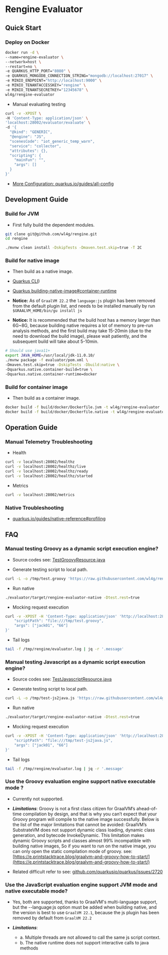 # Rengine Evaluator

## Quick Start

### Deploy on Docker

```bash
docker run -d \
--name=rengine-evaluator \
--network=host \
--restart=no \
-e QUARKUS_HTTP_PORT="8080" \
-e QUARKUS_MONGODB_CONNECTION_STRING="mongodb://localhost:27017" \
-e MINIO_ENDPOINT="http://localhost:9000" \
-e MINIO_TENANTACCESSKEY="rengine" \
-e MINIO_TENANTSECRETKEY="12345678" \
wl4g/rengine-evaluator
```

- Manual evaluating testing

```bash
curl -v -XPOST \
-H 'Content-Type: application/json' \
'localhost:28002/evaluator/evaluate' \
-d '{
  "@kind": "GENERIC",
  "@engine": "JS",
  "scenesCode": "iot_generic_temp_warn",
  "service": "collector",
  "attributes": {},
  "scripting": {
    "mainFun": "",
    "args": []
  }
}'
```

- [More Configuration: quarkus.io/guides/all-config](https://quarkus.io/guides/all-config)

## Development Guide

### Build for JVM

- First fully build the dependent modules.

```bash
git clone git@github.com/wl4g/rengine.git
cd rengine

./mvnw clean install -DskipTests -Dmaven.test.skip=true -T 2C
```

### Build for native image

- Then build as a native image.

- [Quarkus CLI](https://quarkus.io/guides/cli-tooling))

- [Quarkus building-native-image#container-runtime](https://quarkus.io/guides/building-native-image#container-runtime)

- **Notice:** As of `GraalVM 22.2` the `language:js` plugin has been removed from the default plugin list, and needs to be installed manually by run `$GRAALVM_HOME/bin/gu install js`

- **Notice:** It is recommended that the build host has a memory larger than 6G~8G, because building native requires a lot of memory to pre-run analysis methods, and the first build may take 15-20min (due to the need to download the build image), please wait patiently, and the subsequent build will take about 5-10min.

```bash
# Should use java11+
export JAVA_HOME=/usr/local/jdk-11.0.10/
./mvnw package -f evaluator/pom.xml \
-Dmaven.test.skip=true -DskipTests -Dbuild:native \
-Dquarkus.native.container-build=true \
-Dquarkus.native.container-runtime=docker
```

### Build for container image

- Then build as a container image.

```bash
docker build -f build/docker/Dockerfile.jvm -t wl4g/rengine-evaluator .
docker build -f build/docker/Dockerfile.native -t wl4g/rengine-evaluator .
```

## Operation Guide

### Manual Telemetry Troubleshooting

- Health

```bash
curl -v localhost:28002/healthz
curl -v localhost:28002/healthz/live
curl -v localhost:28002/healthz/ready
curl -v localhost:28002/healthz/started
```

- Metrics

```bash
curl -v localhost:28002/metrics
```

### Native Troubleshooting

- [quarkus.io/guides/native-reference#profiling](https://quarkus.io/guides/native-reference#profiling)


## FAQ

### Manual testing Groovy as a dynamic script execution engine?

- Source codes see: [TestGroovyResource.java](src/main/java/com/wl4g/rengine/evaluator/rest/TestGroovyResource.java)

- Generate testing script to local path.

```bash
curl -L -o /tmp/test.groovy 'https://raw.githubusercontent.com/wl4g/rengine/master/evaluator/testdata/test.groovy'
```

- Run native

```bash
./evaluator/target/rengine-evaluator-native -Dtest.rest=true
```

- Mocking request execution

```bash
curl -v -XPOST -H 'Content-Type: application/json' 'http://localhost:28002/test/groovy/execution' -d '{
    "scriptPath": "file:///tmp/test.groovy",
    "args": ["jack01", "66"]
}'
```

- Tail logs

```bash
tail -f /tmp/rengine/evaluator.log | jq -r '.message'
```

### Manual testing Javascript as a dynamic script execution engine?

- Source codes see: [TestJavascriptResource.java](src/main/java/com/wl4g/rengine/evaluator/rest/TestJavascriptResource.java)

- Generate testing script to local path.

```bash
curl -L -o /tmp/test-js2java.js 'https://raw.githubusercontent.com/wl4g/rengine/master/evaluator/testdata/test-js2java.js'
```

- Run native

```bash
./evaluator/target/rengine-evaluator-native -Dtest.rest=true
```

- Mocking request execution

```bash
curl -v -XPOST -H 'Content-Type: application/json' 'http://localhost:28002/test/javascript/execution' -d '{
    "scriptPath": "file:///tmp/test-js2java.js",
    "args": ["jack01", "66"]
}'
```

- Tail logs

```bash
tail -f /tmp/rengine/evaluator.log | jq -r '.message'
```

### Use the Groovy evaluation engine support native executable mode ?

- Currently not supported.

- ***Limitations***: Groovy is not a first class citizen for GraalVM’s ahead-of-time compilation by design, and that is why you can’t expect that your Groovy program will compile to the native image successfully. Below is the list of the major limitations that cannot be avoided: GraalVM’s SubstrateVM does not support dynamic class loading, dynamic class generation, and bytecode InvokeDynamic. This limitation makes dynamic Groovy scripts and classes almost 99% incompatible with building native images, So if you want to run on the native image, you can only open the static compilation mode of groovy. see: [https://e.printstacktrace.blog/graalvm-and-groovy-how-to-start/](https://e.printstacktrace.blog/graalvm-and-groovy-how-to-start/)

- Related difficult refer to see: [github.com/quarkusio/quarkus/issues/2720](https://github.com/quarkusio/quarkus/issues/2720)


### Use the JavaScript evaluation engine support JVM mode and native executable mode?

- Yes, both are supported, thanks to GraalVM's multi-language support, but the --language:js option must be added when building native, and the version is best to use `GraalVM 22.1`, because the js plugin has been removed by default from `GraalVM 22.2`

- ***Limitations***:
  - a. Multiple threads are not allowed to call the same js script context.
  - b. The native runtime does not support interactive calls to java methods

